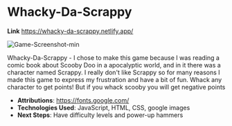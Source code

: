 # Whacky-Da-Scrappy
**Link** https://whacky-da-scrappy.netlify.app/

![Game-Screenshot-min](https://user-images.githubusercontent.com/126704408/230446815-02fad672-dfb2-4efc-a069-5cda23352ebd.png)

Whacky-Da-Scrappy - I chose to make this game because I was reading a comic book about Scooby Doo in a apocalyptic world, and in it there was a character named Scrappy. I really don't like Scrappy so for many reasons I made this game to express my frustration and have a bit of fun. 
Whack any character to get points! But if you whack scooby you will get negative points
- ************************Attributions************************: https://fonts.google.com/
- **Technologies Used**: JavaScript, HTML, CSS, google images
- **Next Steps**: Have difficulty levels and power-up hammers
